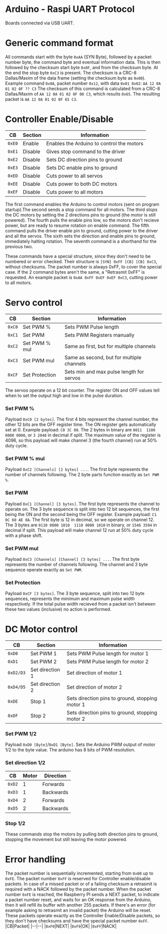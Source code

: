 # Arduino - Raspi UART Protocol

Boards connected via USB UART.
# Generic command format
All commands start with the byte `0xAA` (SYN Byte), followed by a packet number byte, the command byte and eventual information data. This is then followed by the checksum start byte `0x0F`, and from the checksum byte. At the end the stop byte `0xC3` is present. The checksum is a CRC-8 Dallas/Maxim of the data frame (setting the checksum byte as `0x00`).
Example command `0x0A`, packet number `0x12`, with data `0x01 0x02`:
`AA 12 0A 01 02 0F ?? C3`
The checksum of this command is calculated from a CRC-8 Dallas/Maxim of `AA 12 0A 01 02 0F 00 C3`, which results `0x65`. The resulting packet is `AA 12 0A 01 02 0F 65 C3`.


# Controller Enable/Disable
|CB|Section|Information|
|--|--|--|
|`0xE0`|Enable|Enables the Arduino to control the motors|
|`0xE1`|Disable|Gives stop command to the driver|
|`0xE2`|Disable|Sets DC direction pins to ground|
|`0xE3`|Disable|Sets DC enable pins to ground|
|`0xED`|Disable|Cuts power to all servos|
|`0xEE`|Disable|Cuts power to both DC motors|
|`0xEF`|Disable|Cuts power to all motors|


The first command enables the Arduino to control motors (sent on program startup).The second sends a stop command for all motors. The third stops the DC motors by setting the 2 directions pins to ground (the motor is still powered). The fourth pulls the enable pins low, so the motors don't recieve power, but are ready to resume rotation on enable command. The fifth command pulls the driver enable pin to ground, cutting power to the driver and all the servos. The sixth sets the direction and enable pins to ground, immediately halting rotation. The seventh command is a shorthand for the previous two.

These commands have a special structure, since they don't need to be numbered or error checked. Their structure is `[SYN] 0xFF [CB] [CB] 0xC3`, without checksums. The packet number is always 0xFF, to cover the special case. If the 2 command bytes aren't the same, a "Retrasmit 0xFF" is requested. An example packet is `0xAA 0xFF 0xEF 0xEF 0xC3`, cutting power to all motors.

# Servo control
|CB|Section|Information  |
|--|--|--|
|`0xC0`|Set PWM %|Sets PWM Pulse length|
|`0xC1`|Set PWM|Sets PWM Registers manually|
|`0xC2`|Set PWM % mul|Same as first, but for multiple channels|
|`0xC3`|Set PWM mul|Same as second, but for multiple channels|
|`0xCF`|Set Protection|Sets min and max pulse length for servos|

The servos operate on a 12 bit counter. The register ON and OFF values tell when to set the output high and low in the pulse duration.
### Set PWM %
Payload `0xC0 [2 bytes]`. The first 4 bits represent the channel number, the other 12 bits are the OFF register time. The ON register gets automatically set at 0. Example payload:
`C0 3C 00`. The 2 bytes in binary are `0011  1100 0000 0000`, or `3 2048` in decimal if split. The maximum value of the register is 4096, so this payload will make channel 3 (the fourth channel) run at 50% duty cycle.

### Set PWM % mul
Payload `0xC2 [Channels] [2 bytes] ...`.  The first byte represents the number of channels following. The 2 byte parts function exactly as `Set PWM %`.

### Set PWM
Payload `0xC1 [Channel] [3 bytes]`. The first byte represents the channel to operate on. The 3 byte sequence is split into two 12 bit sequences, the first being the ON and the second being the OFF register. Example payload: `C1 0C 60 AE 0A`. The first byte is 12 in decimal, so we operate on channel 12. The 3 bytes are `0110 0000 1010  1110 0000 1010` in binary, or `1546 3594` in decimal if split. This payload will make channel 12 run at 50% duty cycle with a phase shift.

### Set PWM mul
Payload `0xC3 [Channels] [Channel] [3 bytes] ...`. The first byte represents the number of channels following. The channel and 3 byte sequence operate exactly as `Set PWM`.

### Set Protection
Payload `0xCF [3 bytes]`. The 3 byte sequence, split into two 12 byte sequences, represents the minimum and maximum pulse width respectively. If the total pulse width recieved from a packet isn't between these two values (inclusive) no action is performed.

# DC Motor control
|CB|Section|Information  |
|--|--|--|
|`0xD0`|Set PWM 1|Sets PWM Pulse length for motor 1|
|`0xD1`|Set PWM 2|Sets PWM Pulse length for motor 2|
|`0xD2/D3`|Set direction 1|Set direction of motor 1|
|`0xD4/D5`|Set direction 2|Set direction of motor 2|
|`0xDE`|Stop 1|Sets direction pins to ground, stopping motor 1|
|`0xDF`|Stop 2|Sets direction pins to ground, stopping motor 2|

### Set PWM 1/2
Payload `0xD0 [Byte]`/`0xD1 [Byte]`. Sets the Arduino PWM output of motor 1/2 to the byte value. The arduino has 8 bits of PWM resolution.

### Set direction 1/2
|CB|Motor|Direction|
|--|--|--|
|`0xD2`|1|Forwards|
|`0xD3`|1|Backwards|
|`0xD4`|2|Forwards|
|`0xD5`|2|Backwards|

### Stop 1/2
These commands stop the motors by pulling both direction pins to ground, stopping the movement but still leaving the motor powered.

# Error handling
The packet number is sequentially incremented, starting from `0x00` up to `0xFE`. The packet number `0xFF` is reserved for Controller enable/disable packets. In case of a missed packet or of a failing checksum a retrasmit is required with a NACK followed by the packet number. When the packet number `0xFE` is reached, the Raspberry PI sends a NEXT packet, to indicate a packet number reset, and waits for an OK response from the Arduino, then it will refill its buffer with another 255 packets. If there's an error (for example asking to retrasmit an invalid packet) the Arduino will be reset. These packets operate exactly as the Controller Enable/Disable packets, so they don't have checksums and have the special packet number `0xFF`.
|CB|Packet|
|--|--|
|`0xF0`|NEXT|
|`0xF9`|OK|
|`0xFF`|NACK|
